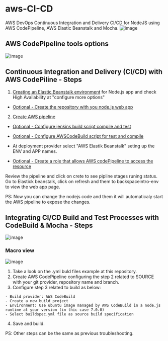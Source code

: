 # aws-CI-CD

AWS DevOps Continuous Integration and Delivery CI/CD for NodeJS using AWS CodePipeline, AWS Elastic Beanstalk and Mocha.
![image](https://user-images.githubusercontent.com/22028539/127194861-b2c03563-51e7-4fe2-8595-4654645a30c8.png)

## AWS CodePipeline tools options
![image](https://user-images.githubusercontent.com/22028539/127194900-ba6446c1-b06a-4552-88e7-0b1345ce040a.png)

## Continuous Integration and Delivery (CI/CD) with AWS CodePiline - Steps
1. [Creating an Elastic Beanstalk environment](https://docs.aws.amazon.com/elasticbeanstalk/latest/dg/using-features.environments.html) for Node.js app and check High Availability at "configure more options"

- [Optional - Create the repository with you node.js web app](https://kbroman.org/github_tutorial/pages/init.html)

2. [Create AWS pipeline](https://docs.aws.amazon.com/codepipeline/latest/userguide/pipelines-create.html)

- [Optional - Configure jenkins build script compile and test](https://docs.aws.amazon.com/codebuild/latest/userguide/jenkins-plugin.html)
- [Optional - Configure AWSCodeBuild script for test and compile](https://docs.aws.amazon.com/pt_br/codebuild/latest/userguide/how-to-create-pipeline.html)

- At deployment provider select "AWS Elastik Beanstalk" seting up the ENV and APP names.

- [Optional - Create a role that allows AWS codePipeline to access the resource](https://docs.aws.amazon.com/codepipeline/latest/userguide/pipelines-create-service-role.html#:~:text=When%20you%20create%20a%20pipeline,associated%20to%20that%20service%20role.)

Review the pipeline and click on crete to see pipline stages runing status. Go to Elastick beanstalk, click on refresh and them to backspaceintro-env to view the web app page. 

PS: Now you can change the nodejs code and them it will automaticaly start the AWS pipeline to expose the changes.

## Integrating CI/CD Build and Test Processes with CodeBuild & Mocha - Steps
![image](https://user-images.githubusercontent.com/22028539/127392357-6bad0ec8-0b75-4d43-9c82-a9ffcd984fb3.png)

### Macro view
![image](https://user-images.githubusercontent.com/22028539/127392748-0b8d5cdb-80f5-4d7f-a162-529f3ce2c591.png)

1. Take a look on the .yml buld files example at this repository.
2. Create AWS CodePipeline configuring the step 2 related to SOURCE with your git provider, repository name and branch.
3. Configure step 3 related to build as below:
  ```
  - Build provider: AWS CodeBuild
  - Create a new build project
  - Environment: Use ubuntu image managed by AWS CodeBuild in a node.js runtime at your version (in thic case 7.0.0)
  - Select buildspec.yml file as source build specification
  ```
4. Save and build.

PS: Other steps can be the same as previous troubleshooting.
  
